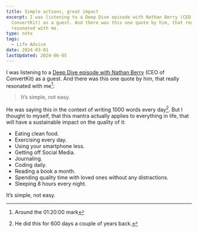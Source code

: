 ```yaml
---
title: Simple actions, great impact
excerpt: I was listening to a Deep Dive episode with Nathan Berry (CEO of
  ConvertKit) as a guest. And there was this one quote by him, that really
  resonated with me.
type: note
tags:
  - Life Advice
date: 2024-03-01
lastUpdated: 2024-06-05
---
```


I was listening to a [Deep Dive episode with Nathan Berry](https://open.spotify.com/episode/4ybpRD02MyT76tCyHnOQYj?si=f54e7ff5cd084b38) (CEO of ConvertKit) as a guest. And there was this one quote by him, that really resonated with me[^1]:

> It’s simple, not easy.

He was saying this in the context of writing 1000 words every day[^2]. But I thought to myself, that this mantra actually applies to everything in life, that will have a sustainable impact on the quality of it:

- Eating clean food.
- Exercising every day.
- Using your smartphone less.
- Getting off Social Media.
- Journaling.
- Coding daily.
- Reading a book a month.
- Spending quality time with loved ones without any distractions.
- Sleeping 8 hours every night.

It’s simple, not easy.

[^1]:	Around the 01:20:00 mark

[^2]:	He did this for 600 days a couple of years back.
